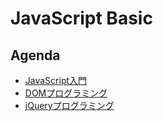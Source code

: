# JavaScript Basic

## Agenda

+ [JavaScript入門](01_javascript.md)
+ [DOMプログラミング](02_dom.md)
+ [jQueryプログラミング](03_jquery.md)
